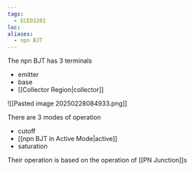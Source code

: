```yaml
---
tags:
  - ECED3201
loc: 
aliases:
  - npn BJT
---
```

The npn BJT has 3 terminals
- emitter
- base
- [[Collector Region|collector]] 

![[Pasted image 20250228084933.png]]

There are 3 modes of operation
- cutoff
- [[npn BJT in Active Mode|active]] 
- saturation

Their operation is based on the operation of [[PN Junction]]s 
